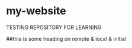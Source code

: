 # my-website
TESTING REPOSITORY FOR LEARNING

##this is some heading on remote & local & initial
